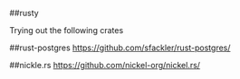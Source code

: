 ##rusty

Trying out the following crates

##rust-postgres
https://github.com/sfackler/rust-postgres/

##nickle.rs
https://github.com/nickel-org/nickel.rs/
